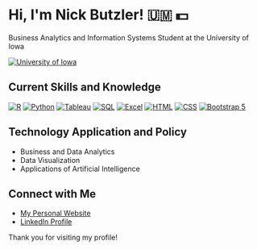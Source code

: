 # Hi, I'm Nick Butzler! 🇺🇲 💵 

Business Analytics and Information Systems Student at the University of Iowa

[![University of Iowa](https://img.shields.io/badge/University%20of%20Iowa-Student-blue)](https://www.uiowa.edu/)

## Current Skills and Knowledge

[![R](https://img.shields.io/badge/-R-green)](https://www.r-project.org/)
[![Python](https://img.shields.io/badge/-Python-blue)](https://www.python.org/)
[![Tableau](https://img.shields.io/badge/-Tableau-orange)](https://www.tableau.com/)
[![SQL](https://img.shields.io/badge/-SQL-lightgrey)](https://www.sqltutorial.org/)
[![Excel](https://img.shields.io/badge/-Excel-brightgreen)](https://www.microsoft.com/en-us/microsoft-365/excel)
[![HTML](https://img.shields.io/badge/-HTML-red)](https://developer.mozilla.org/en-US/docs/Web/HTML)
[![CSS](https://img.shields.io/badge/-CSS-blueviolet)](https://developer.mozilla.org/en-US/docs/Web/CSS)
[![Bootstrap 5](https://img.shields.io/badge/-Bootstrap%205-purple)](https://getbootstrap.com/)

## Technology Application and Policy

- Business and Data Analytics
- Data Visualization
- Applications of Artificial Intelligence

## Connect with Me

- [My Personal Website](https://www.nickbutzler.com/)
- [LinkedIn Profile](https://www.linkedin.com/in/nick-butzler-27878a1ba/)

Thank you for visiting my profile!

